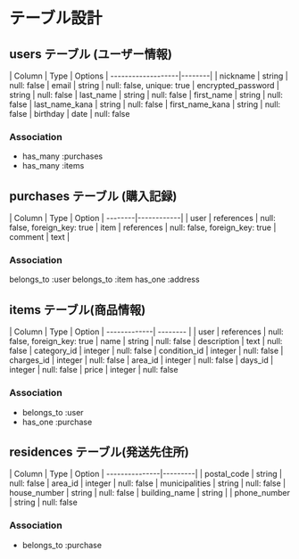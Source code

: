 # テーブル設計
## users テーブル (ユーザー情報)

| Column             | Type   | Options
| -------------------|--------|
| nickname           | string | null: false
| email              | string | null: false, unique: true
| encrypted_password | string | null: false
| last_name          | string | null: false
| first_name         | string | null: false
| last_name_kana     | string | null: false
| first_name_kana    | string | null: false
| birthday           | date   | null: false

### Association

- has_many :purchases
- has_many :items

## purchases テーブル (購入記録)

| Column  | Type       | Option
| --------|------------| 
| user    | references | null: false, foreign_key: true
| item    | references | null: false, foreign_key: true
| comment | text       |    

### Association

belongs_to :user
belongs_to :item
has_one :address

## items テーブル(商品情報)

| Column       | Type       | Option
| -------------| --------   | 
| user         | references | null: false, foreign_key: true
| name         | string     | null: false
| description  | text       | null: false
| category_id  | integer    | null: false
| condition_id | integer    | null: false
| charges_id   | integer    | null: false
| area_id      | integer    | null: false
| days_id      | integer    | null: false
| price        | integer    | null: false

### Association

- belongs_to :user
- has_one :purchase

## residences テーブル(発送先住所)

| Column         | Type    | Option
| ---------------|---------|
| postal_code    | string  | null: false
| area_id        | integer | null: false
| municipalities | string  | null: false
| house_number   | string  | null: false
| building_name  | string  |
| phone_number   | string  | null: false

### Association

- belongs_to :purchase
